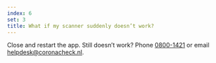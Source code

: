 ```yaml
---
index: 6
set: 3
title: What if my scanner suddenly doesn’t work?
---
```

Close and restart the app. Still doesn’t work? Phone <a href="tel:0800-1421">0800-1421</a> or email [helpdesk@coronacheck.nl](helpdesk@coronacheck.nl).
